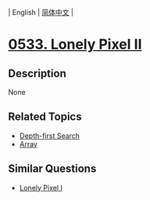 
| English | [简体中文](README.md) |
# [0533. Lonely Pixel II](https://leetcode-cn.com/problems/lonely-pixel-ii/)
## Description
None
## Related Topics
- [Depth-first Search](https://leetcode-cn.com/tag/depth-first-search)
- [Array](https://leetcode-cn.com/tag/array)
## Similar Questions
- [Lonely Pixel I](../lonely-pixel-i/README_EN.md)
